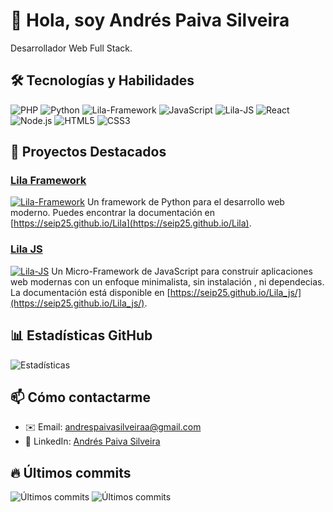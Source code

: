 # 👋 Hola, soy Andrés Paiva Silveira

Desarrollador Web Full Stack.

## 🛠 Tecnologías y Habilidades
![PHP](https://img.shields.io/badge/-php-3776AB?logo=php&logoColor=white)
![Python](https://img.shields.io/badge/-Python-3776AB?logo=python&logoColor=white)
![Lila-Framework](https://img.shields.io/badge/-![LilaFramework-3776AB?logo=python&logoColor=white)
![JavaScript](https://img.shields.io/badge/-JavaScript-F7DF1E?logo=javascript&logoColor=black)
![Lila-JS](https://img.shields.io/badge/-LilaJS-F7DF1E?logo=javascript&logoColor=black)
![React](https://img.shields.io/badge/-React-61DAFB?logo=react&logoColor=white)
![Node.js](https://img.shields.io/badge/-Node.js-339933?logo=node.js&logoColor=white)
![HTML5](https://img.shields.io/badge/-HTML5-E34F26?logo=html5&logoColor=white)
![CSS3](https://img.shields.io/badge/-CSS3-1572B6?logo=css3&logoColor=white)

## 🌟 Proyectos Destacados

### [Lila Framework](https://github.com/seip25/Lila)
[![Lila-Framework](https://img.shields.io/badge/-LilaFramework-3776AB?logo=python&logoColor=white)](https://pypi.org/project/lila-framework/)
Un framework de Python para el desarrollo web moderno. Puedes encontrar la documentación en [https://seip25.github.io/Lila](https://seip25.github.io/Lila).

### [Lila JS](https://github.com/seip25/Lila_js)
[![Lila-JS](https://img.shields.io/badge/-LilaJS-F7DF1E?logo=javascript&logoColor=black)](https://www.npmjs.com/package/lila-js)
Un Micro-Framework de JavaScript para construir aplicaciones web modernas con un enfoque minimalista, sin instalación , ni dependecias. La documentación está disponible en [https://seip25.github.io/Lila_js/](https://seip25.github.io/Lila_js/).
 

## 📊 Estadísticas GitHub

![Estadísticas](https://github-readme-stats.vercel.app/api?username=seip25&show_icons=true&theme=dracula)

## 📫 Cómo contactarme

- ✉️ Email: [andrespaivasilveiraa@gmail.com](mailto:andrespaivasilveiraa@gmail.com)
- 💼 LinkedIn: [Andrés Paiva Silveira](https://linkedin.com/in/tuperfil)
 

## 🔥 Últimos commits

![Últimos commits](https://github-readme-stats.vercel.app/api/pin/?username=seip25&repo=lila)
![Últimos commits](https://github-readme-stats.vercel.app/api/pin/?username=seip25&repo=lila_js)
